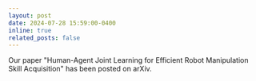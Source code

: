 ```yaml
---
layout: post
date: 2024-07-28 15:59:00-0400
inline: true
related_posts: false
---
```


Our paper "Human-Agent Joint Learning for Efficient Robot Manipulation Skill Acquisition" has been posted on arXiv.
